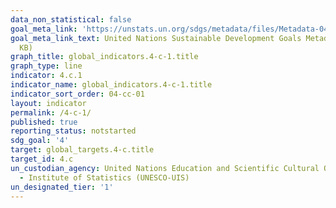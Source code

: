 ```yaml
---
data_non_statistical: false
goal_meta_link: 'https://unstats.un.org/sdgs/metadata/files/Metadata-04-0C-01.pdf '
goal_meta_link_text: United Nations Sustainable Development Goals Metadata (PDF 218
  KB)
graph_title: global_indicators.4-c-1.title
graph_type: line
indicator: 4.c.1
indicator_name: global_indicators.4-c-1.title
indicator_sort_order: 04-cc-01
layout: indicator
permalink: /4-c-1/
published: true
reporting_status: notstarted
sdg_goal: '4'
target: global_targets.4-c.title
target_id: 4.c
un_custodian_agency: United Nations Education and Scientific Cultural Organisation
  - Institute of Statistics (UNESCO-UIS)
un_designated_tier: '1'
---
```

